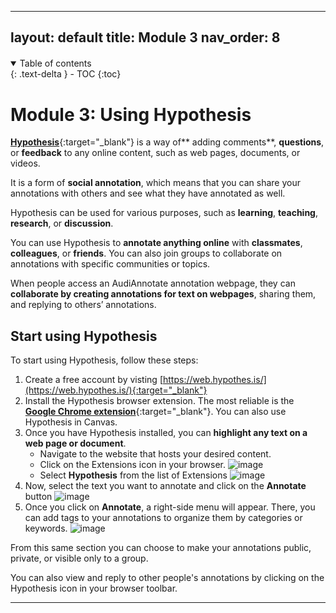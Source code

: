   ---
layout: default
title: Module 3
nav_order: 8
---

<p style="margin-bottom: 20px"></p>

<details open markdown="block">
  <summary>
    Table of contents
  </summary>
  {: .text-delta }
 - TOC
{:toc}
</details>

# Module 3: Using Hypothesis


[**Hypothesis**](https://web.hypothes.is/){:target="_blank"} is a way of** adding comments**, **questions**, or **feedback** to any online content, such as web pages, documents, or videos. 

It is a form of **social annotation**, which means that you can share your annotations with others and see what they have annotated as well. 

Hypothesis can be used for various purposes, such as **learning**, **teaching**, **research**, or **discussion**. 

You can use Hypothesis to **annotate anything online** with **classmates**, **colleagues**, or **friends**. You can also join groups to collaborate on annotations with specific communities or topics.

When people access an AudiAnnotate annotation webpage, they can **collaborate by creating annotations for text on webpages**, sharing them, and replying to others’ annotations.

## Start using Hypothesis

To start using Hypothesis, follow these steps:

1. Create a free account by visting [https://web.hypothes.is/](https://web.hypothes.is/){:target="_blank"}
2. Install the Hypothesis browser extension. The most reliable is the [**Google Chrome extension**](https://chrome.google.com/webstore/detail/hypothesis-web-pdf-annota/bjfhmglciegochdpefhhlphglcehbmek){:target="_blank"}. You can also use Hypothesis in Canvas. 
3. Once you have Hypothesis installed, you can **highlight any text on a web page or document**.
   *  Navigate to the website that hosts your desired content.
   *  Click on the Extensions icon in your browser.
![image](https://github.com/mylovedsystem/IntrotoIIIF/assets/140271862/931907ef-216b-459e-b1af-162ac4c3b8a6)
   *  Select **Hypothesis** from the list of Extensions
   ![image](https://github.com/mylovedsystem/IntrotoIIIF/assets/140271862/21c5fcd4-9a3e-40f0-8e69-694455dd0c39)
4. Now, select the text you want to annotate and click on the **Annotate** button
![image](https://github.com/mylovedsystem/IntrotoIIIF/assets/140271862/a7869c57-9d2c-42d5-8949-73e85262f473)
5. Once you click on **Annotate**, a right-side menu will appear. There, you can add tags to your annotations to organize them by categories or keywords.
  ![image](https://github.com/mylovedsystem/IntrotoIIIF/assets/140271862/fe95e898-240d-4261-8224-88f84ba9ef7b)

From this same section you can choose to make your annotations public, private, or visible only to a group. 

You can also view and reply to other people's annotations by clicking on the Hypothesis icon in your browser toolbar.




---

